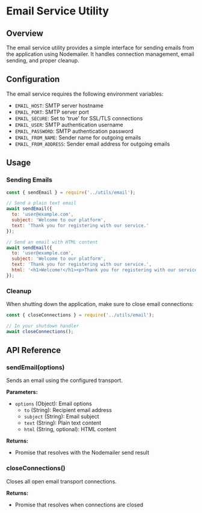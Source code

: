 # Email Service Utility

## Overview
The email service utility provides a simple interface for sending emails from the application using Nodemailer. It handles connection management, email sending, and proper cleanup.

## Configuration
The email service requires the following environment variables:

- `EMAIL_HOST`: SMTP server hostname
- `EMAIL_PORT`: SMTP server port
- `EMAIL_SECURE`: Set to 'true' for SSL/TLS connections
- `EMAIL_USER`: SMTP authentication username
- `EMAIL_PASSWORD`: SMTP authentication password
- `EMAIL_FROM_NAME`: Sender name for outgoing emails
- `EMAIL_FROM_ADDRESS`: Sender email address for outgoing emails

## Usage

### Sending Emails

```javascript
const { sendEmail } = require('../utils/email');

// Send a plain text email
await sendEmail({
  to: 'user@example.com',
  subject: 'Welcome to our platform',
  text: 'Thank you for registering with our service.'
});

// Send an email with HTML content
await sendEmail({
  to: 'user@example.com',
  subject: 'Welcome to our platform',
  text: 'Thank you for registering with our service.',
  html: '<h1>Welcome!</h1><p>Thank you for registering with our service.</p>'
});
```

### Cleanup

When shutting down the application, make sure to close email connections:

```javascript
const { closeConnections } = require('../utils/email');

// In your shutdown handler
await closeConnections();
```

## API Reference

### sendEmail(options)

Sends an email using the configured transport.

**Parameters:**
- `options` (Object): Email options
  - `to` (String): Recipient email address
  - `subject` (String): Email subject
  - `text` (String): Plain text content
  - `html` (String, optional): HTML content

**Returns:**
- Promise that resolves with the Nodemailer send result

### closeConnections()

Closes all open email transport connections.

**Returns:**
- Promise that resolves when connections are closed